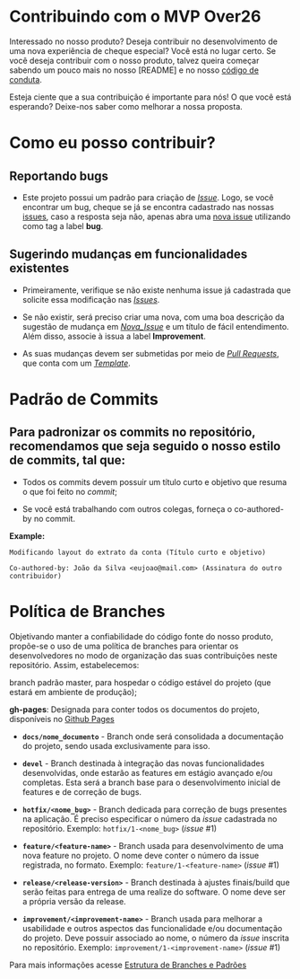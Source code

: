 # Contribuindo com o MVP Over26

Interessado no nosso produto? Deseja contribuir no desenvolvimento de uma nova experiência de cheque especial? Você está no lugar certo. Se você deseja contribuir com o nosso produto, talvez queira começar sabendo um pouco mais no nosso [README] e no nosso [código de conduta](). 

Esteja ciente que a sua contribuição é importante para nós! O que você está esperando? Deixe-nos saber como melhorar a nossa proposta. 

# Como eu posso contribuir?

## Reportando bugs 

* Este projeto possui um padrão para criação de [_Issue_](https://github.com/fga-eps-mds/2019.2-Grupo2/blob/master/.github/ISSUE_TEMPLATE.md). Logo, se você encontrar um bug, cheque se já se encontra cadastrado nas nossas [issues](https://github.com/fga-eps-mds/2019.2-Grupo2/issues), caso a resposta seja não, apenas abra uma [nova issue](https://github.com/fga-eps-mds/2019.2-Grupo2/issues/new) utilizando como tag a label __bug__.

## Sugerindo mudanças em funcionalidades existentes

* Primeiramente, verifique se não existe nenhuma issue já cadastrada que solicite essa modificação nas  [_Issues_](https://github.com/fga-eps-mds/2019.2-Grupo2/issues). 

* Se não existir, será preciso criar uma nova, com uma boa descrição da sugestão de mudança em [_Nova_Issue_](https://github.com/fga-eps-mds/2019.2-Grupo2/issues/new) e um título de fácil entendimento. Além disso, associe à issua a label __Improvement__.

* As suas mudanças devem ser submetidas por meio de [_Pull Requests_](https://github.com/fga-eps-mds/2019.2-Grupo2/pulls), que conta com um [_Template_](https://github.com/fga-eps-mds/2019.2-Grupo2/blob/master/.github/PULL_REQUEST_TEMPLATE.md).

# Padrão de Commits 

## Para padronizar os commits no repositório, recomendamos que seja seguido o nosso estilo de commits, tal que: 

* Todos os commits devem possuir um título curto e objetivo que resuma o que foi feito no _commit_;

* Se você está trabalhando com outros colegas, forneça o co-authored-by no commit.

__Example:__

    Modificando layout do extrato da conta (Título curto e objetivo)

    Co-authored-by: João da Silva <eujoao@mail.com> (Assinatura do outro contribuidor)

# Política de Branches

Objetivando manter a confiabilidade do código fonte do nosso produto, propõe-se o uso de uma política de branches para orientar os desenvolvedores no modo de organização das suas contribuições neste repositório. Assim, estabelecemos:


branch padrão master, para hospedar o código estável do projeto (que estará em ambiente de produção);


__gh-pages__: Designada para conter todos os documentos do projeto, disponíveis no [Github Pages](https://fga-eps-mds.github.io/2019.2-Grupo2/#/)

* __`docs/nome_documento`__ - Branch onde será consolidada a documentação do projeto, sendo usada exclusivamente para isso.

* __`devel`__ - Branch destinada à integração das novas funcionalidades desenvolvidas, onde estarão as features em estágio avançado e/ou completas. Esta será a branch base para o desenvolvimento inicial de features e de correção de bugs. 

* __`hotfix/<nome_bug>`__ - Branch dedicada para correção de bugs presentes na aplicação. É preciso especificar o número da _issue_ cadastrada no repositório.
Exemplo: `hotfix/1-<nome_bug>` (_issue_ #1)

* __`feature/<feature-name>`__ - Branch usada para desenvolvimento de uma nova feature no projeto. O nome deve conter o número da issue registrada, no formato. 
Exemplo: `feature/1-<feature-name>` (_issue_ #1)

* __`release/<release-version>`__ - Branch destinada à ajustes finais/build que serão feitas para entrega de uma realize do software. O nome deve ser a própria versão da release. 

* __`improvement/<improvement-name>`__ - Branch usada para melhorar a usabilidade e outros aspectos das funcionalidade e/ou documentação do projeto. Deve possuir associado ao nome, o número da _issue_ inscrita no repositório.
Exemplo: `improvement/1-<improvement-name>` (_issue_ #1)

Para mais informações acesse [Estrutura de Branches e Padrões](https://fga-eps-mds.github.io/2019.2-Grupo2/#/branches-structure)

